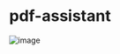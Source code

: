 # pdf-assistant
![image](https://github.com/Manuraj07/pdf-assistant/assets/87747649/fef1b37d-e495-413b-beba-c73d83b11dfd)
